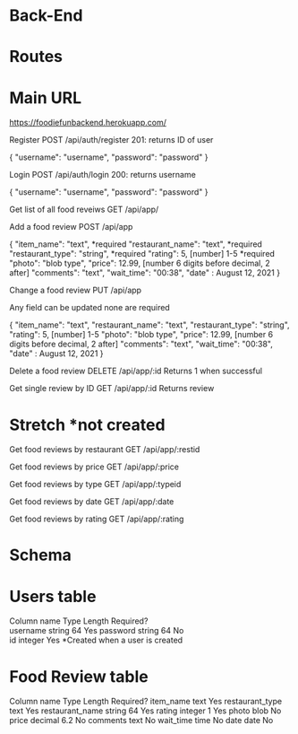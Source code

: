 # Back-End

# Routes
# Main URL
https://foodiefunbackend.herokuapp.com/

Register
POST /api/auth/register
201: returns ID of user

{
	"username": "username",
	"password": "password"
}


Login 
POST /api/auth/login
200: returns username

{
	"username": "username",
	"password": "password"
}


Get list of all food reveiws
GET /api/app/


Add a food review
POST /api/app

{
    "item_name": "text", *required
    "restaurant_name": "text", *required
    "restaurant_type": "string", *required
    "rating": 5, [number] 1-5 *required
    "photo": "blob type", 
    "price": 12.99, [number 6 digits before decimal, 2 after] 
    "comments": "text",
    "wait_time": "00:38",
    "date" : August 12, 2021 
}


Change a food review
PUT /api/app

Any field can be updated none are required

{
    "item_name": "text", 
    "restaurant_name": "text", 
    "restaurant_type": "string", 
    "rating": 5, [number] 1-5 
    "photo": "blob type", 
    "price": 12.99, [number 6 digits before decimal, 2 after] 
    "comments": "text",
    "wait_time": "00:38",
    "date" : August 12, 2021 
}


Delete a food review
DELETE /api/app/:id
Returns 1 when successful

Get single review by ID
GET /api/app/:id
Returns review

# Stretch *not created

Get food reviews by restaurant
GET /api/app/:restid

Get food reviews by price
GET /api/app/:price

Get food reviews by type
GET /api/app/:typeid

Get food reviews by date
GET /api/app/:date

Get food reviews by rating
GET /api/app/:rating


# Schema
# Users table
Column name	 Type	  Length	Required?	
username	 string	  64	    Yes	
password	 string	  64	    No	
id	         integer		    Yes	*Created when a user is created

# Food Review table
Column name	      Type	    Length	Required?
item_name	      text		        Yes
restaurant_type	  text		        Yes
restaurant_name	  string	64	    Yes
rating	          integer   1	    Yes
photo	          blob		        No
price	          decimal	6.2	    No
comments	      text		        No
wait_time	      time		        No
date	          date		        No